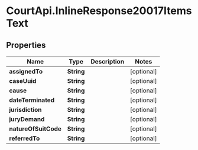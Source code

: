 # CourtApi.InlineResponse20017ItemsText

## Properties
Name | Type | Description | Notes
------------ | ------------- | ------------- | -------------
**assignedTo** | **String** |  | [optional] 
**caseUuid** | **String** |  | [optional] 
**cause** | **String** |  | [optional] 
**dateTerminated** | **String** |  | [optional] 
**jurisdiction** | **String** |  | [optional] 
**juryDemand** | **String** |  | [optional] 
**natureOfSuitCode** | **String** |  | [optional] 
**referredTo** | **String** |  | [optional] 


